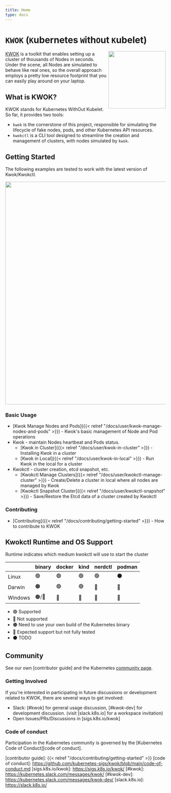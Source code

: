 ```yaml
---
title: Home
type: docs
---
```


# `KWOK` (`K`ubernetes `W`ith`O`ut `K`ubelet)

<img align="right" width="180px" src="/favicon.svg">

[KWOK] is a toolkit that enables setting up a cluster of thousands of Nodes in seconds.
Under the scene, all Nodes are simulated to behave like real ones, so the overall approach employs
a pretty low resource footprint that you can easily play around on your laptop.

## What is KWOK?

KWOK stands for Kubernetes WithOut Kubelet. So far, it provides two tools:

- `kwok` is the cornerstone of this project, responsible for simulating the lifecycle of fake nodes, pods, and other Kubernetes API resources.
- `kwokctl` is a CLI tool designed to streamline the creation and management of clusters, with nodes simulated by `kwok`.

## Getting Started

The following examples are tested to work with the latest version of Kwok/Kwokctl.

<img width="700px" src="/manage-clusters.svg">

### Basic Usage

- [Kwok Manage Nodes and Pods]({{< relref "/docs/user/kwok-manage-nodes-and-pods" >}}) - Kwok's basic management of Node and Pod operations
- Kwok - maintain Nodes heartbeat and Pods status.
    - [Kwok in Cluster]({{< relref "/docs/user/kwok-in-cluster" >}}) - Installing Kwok in a cluster
    - [Kwok in Local]({{< relref "/docs/user/kwok-in-local" >}}) - Run Kwok in the local for a cluster
- Kwokctl - cluster creation, etcd snapshot, etc.
    - [Kwokctl Manage Clusters]({{< relref "/docs/user/kwokctl-manage-cluster" >}}) - Create/Delete a cluster in local where all nodes are managed by Kwok
    - [Kwokctl Snapshot Cluster]({{< relref "/docs/user/kwokctl-snapshot" >}}) - Save/Restore the Etcd data of a cluster created by Kwokctl

### Contributing

- [Contributing]({{< relref "/docs/contributing/getting-started" >}}) - How to contribute to KWOK

## Kwokctl Runtime and OS Support

Runtime indicates which medium kwokctl will use to start the cluster

|         | binary | docker | kind | nerdctl | podman |
| ------- | ------ | ------ | ---- | ------- | ------ |
| Linux   | 🟢      | 🟢      | 🟢    | 🟢       | ⚫      |
| Darwin  | 🟠      | 🟢      | 🟢    | 🔴       | 🔴      |
| Windows | 🟠/🔵    | 🔵      | 🔵    | 🔴       | 🔴      |

- 🟢 Supported
- 🔴 Not supported
- 🟠 Need to use your own build of the Kubernetes binary
- 🔵 Expected support but not fully tested
- ⚫ TODO

## Community

See our own [contributor guide] and the Kubernetes [community page].

### Getting Involved

If you're interested in participating in future discussions or development related to KWOK, there are several ways to get involved:

- Slack: [#kwok] for general usage discussion, [#kwok-dev] for development discussion. (visit [slack.k8s.io] for a workspace invitation)
- Open Issues/PRs/Discussions in [sigs.k8s.io/kwok]

### Code of conduct

Participation in the Kubernetes community is governed by the [Kubernetes Code of Conduct][code of conduct].

[KWOK]: https://sigs.k8s.io/kwok
[community page]: https://kubernetes.io/community/
[contributor guide]: {{< relref "/docs/contributing/getting-started" >}}
[code of conduct]: https://github.com/kubernetes-sigs/kwok/blob/main/code-of-conduct.md
[sigs.k8s.io/kwok]: https://sigs.k8s.io/kwok/
[#kwok]: https://kubernetes.slack.com/messages/kwok/
[#kwok-dev]: https://kubernetes.slack.com/messages/kwok-dev/
[slack.k8s.io]: https://slack.k8s.io/
